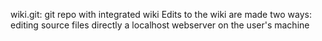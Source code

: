 wiki.git: git repo with integrated wiki
	Edits to the wiki are made two ways:
		editing source files directly
		a localhost webserver on the user's machine
